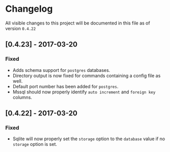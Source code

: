# Changelog

All visible changes to this project will be documented in this file as of version `0.4.22`

## [0.4.23] - 2017-03-20

### Fixed

* Adds schema support for `postgres` databases.
* Directory output is now fixed for commands containing a config file as well.
* Default port number has been added for `postgres`.
* Mssql should now properly identify `auto increment` and `foreign key` columns.

## [0.4.22] - 2017-03-20

### Fixed

* Sqlite will now properly set the `storage` option to the `database` value if no `storage` option is set.
